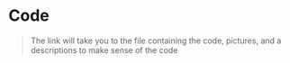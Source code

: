 # Code

>The link will take you to the file containing the code, pictures, and a descriptions to make sense of the code




